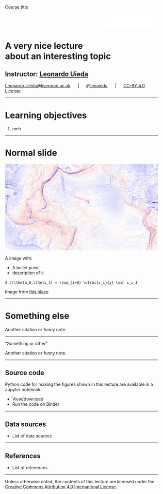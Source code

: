 <!-- .slide: class="slide-title" data-background-image="img/title-slide-background.jpg" data-background-repeat="no-repeat" data-background-opacity="0.25" data-background-color="#000000" data-background-position="center" -->

<div class="container">
<div class="col-large" style="text-align: left;">

Course title

</div>
<div class="col-small" style="text-align: right;">

[<img src="img/university-of-liverpool-white.png" style="width: 35%">](https://www.liverpool.ac.uk/earth-ocean-and-ecological-sciences/)

</div>
</div>


<div class="r-stretch">

# A very nice lecture<br>about an interesting topic

</div>

## Instructor: [**Leonardo Uieda**](https://www.leouieda.com)

<i class="fas fa-envelope fa-fw"></i> [Leonardo.Uieda@liverpool.ac.uk](mailto:Leonardo.Uieda@liverpool.ac.uk)
<span style="margin: 0 20px">|</span>
<i class="fab fa-twitter fa-fw"></i> [@leouieda](https://twitter.com/leouieda)
<span style="margin: 0 20px">|</span>
[<i class="fab fa-creative-commons"></i><i class="fab fa-creative-commons-by"></i> CC-BY 4.0 License](https://creativecommons.org/licenses/by/4.0/)


---

# Learning objectives

<div class="lefted">

1. meh

</div>

---

# Normal slide

<div class="container">
<div class="col-large">

![](img/title-slide-background.jpg)

</div>
<div class="col-small">

A image with:

* A bullet point
* description of it

`$ J(\theta_0,\theta_1) = \sum_{i=0} \dfrac{x_i}{y} \sin x_i $`

</div>
</div>

<div class="r-stretch bottom-right">

Image from [this place](http://www.leouieda.com)

</div>

---

# Something else

<div class="r-stretch bottom-right">

Another citation or funny note.

</div>

---

<!-- .slide: data-background-image="img/title-slide-background.jpg" data-background-repeat="no-repeat" data-background-opacity="0.25" data-background-color="#000000" data-background-position="center" -->

<div class="r-stretch quote">

"Something or other"

</div>

<div class="bottom-left">

Another citation or funny note.

</div>

---

<!-- END MATTER -->
<!-- ====================================================================== -->

<div class="centered">
<div>

## Source code

Python code for making the figures shown in this lecture are available in a
Jupyter notebook:

* View/download
* Run the code on Binder

</div>
</div>

---

## Data sources

<div class="lefted">

* List of data sources

</div>

---

## References

<div class="lefted">

* List of references

</div>

---

<!-- .slide: class="slide-license" -->

<div class="centered">
<div>

<p class="license-icons">
<i class="fab fa-creative-commons"></i><i class="fab fa-creative-commons-by"></i>
</p>

Unless otherwise noted,
the contents of this lecture are
licensed under the
<br>
[Creative Commons Attribution 4.0 International License](https://creativecommons.org/licenses/by/4.0/).

</div>
</div>
